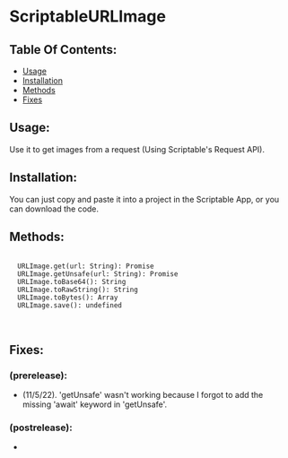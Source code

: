<body>
 <h1> ScriptableURLImage </h1>
 <h2> Table Of Contents: </h2>
 <ul>
  <li><a href="#-Usage-">Usage</a></li>
  <li><a href="#-Installation-">Installation</a></li>
  <li><a href="#-Methods-">Methods</a></li>
  <li><a href="#-Fixes-">Fixes</a></li>
 </ul>
 <h2> Usage: </h2>
  <p> Use it to get images from a request (Using Scriptable's Request API). </p>
 <h2> Installation: </h2>
  <p> You can just copy and paste it into a project in the Scriptable App, or you can download the code. </p>
 <h2> Methods: </h2>
 <pre>
  <code language="javascript">
  URLImage.get(url: String): Promise<TResult>
  URLImage.getUnsafe(url: String): Promise<TResult> 
  URLImage.toBase64(): String
  URLImage.toRawString(): String
  URLImage.toBytes(): Array<number>
  URLImage.save(): undefined
  </code>
 </pre>
 <h2> Fixes: </h2>
  <h3> (prerelease): </h3>
   <ul>
    <li> (11/5/22). 'getUnsafe' wasn't working because I forgot to add the missing 'await' keyword in 'getUnsafe'. </li>
   </ul>
  <h3> (postrelease): </h3>
   <ul>
    <li> </li>
   </ul>
</body>
